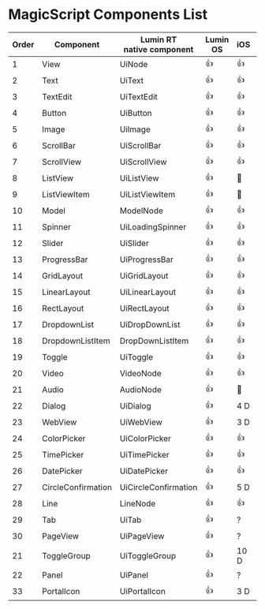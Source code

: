 ﻿# MagicScript Components List

Order | Component | Lumin RT<br>native component | Lumin OS | iOS | Android | Test<br>Links
------|-----------|----------|-------------|-----|---------|---------|
 1 | View | UiNode | 👍 | 👍 | 👍 | [link](coverage/View.md)
 2 | Text | UiText | 👍 | 👍 | 👍 | [link](coverage/Text.md)
 3 | TextEdit | UiTextEdit | 👍 | 👍 | 👍 | [link](coverage/TextEdit.md)
 4 | Button | UiButton | 👍 | 👍 | 👍 | [link](coverage/Button.md)
 5 | Image | UiImage | 👍 | 👍 | 👍 | [link](coverage/Image.md)
 6 | ScrollBar | UiScrollBar | 👍 | 👍 | 👍 | [link](coverage/ScrollBar.md)
 7 | ScrollView | UiScrollView | 👍 | 👍 | 👍 |
 8 | ListView | UiListView | 👍 | 🚧 | 👍 |
 9 | ListViewItem | UiListViewItem | 👍 | 🚧 | 👍 |
10 | Model | ModelNode | 👍 | 👍 | 👍 | [link](coverage/Model.md)
11 | Spinner | UiLoadingSpinner | 👍 | 👍| 👍 | [link](coverage/Spinner.md)
12 | Slider | UiSlider | 👍 | 👍 | 👍 | [link](coverage/Slider.md)
13 | ProgressBar | UiProgressBar | 👍 | 👍 | 👍 | [link](coverage/ProgressBar.md)
14 | GridLayout | UiGridLayout | 👍 | 👍 | 👍 | [link](coverage/GridLayout.md)
15 | LinearLayout | UiLinearLayout | 👍 | 👍 | 👍 | [link](coverage/LinearLayout.md)
16 | RectLayout | UiRectLayout | 👍 | 👍 | 👍 | [link](coverage/RectLayout.md)
17 | DropdownList | UiDropDownList | 👍 | 👍 | 👍 | [link](coverage/DropdownList.md)
18 | DropdownListItem | DropDownListItem | 👍 | 👍 | 👍 | [link](coverage/DropdownListItem.md)
19 | Toggle | UiToggle | 👍 | 👍 | 👍 | [link](coverage/Toggle.md)
20 | Video | VideoNode | 👍 | 👍 | 👍 | [link](coverage/Video.md)
21 | Audio | AudioNode | 👍 | 🚧 | 🚧 |
22 | Dialog | UiDialog | 👍 | 4 D | 🚧 |
23 | WebView | UiWebView | 👍 | 3 D | 👍|  [link](coverage/WebView.md)
24 | ColorPicker | UiColorPicker | 👍 | 👍 | 👍 | [link](coverage/ColorPicker.md)
25 | TimePicker | UiTimePicker | 👍 | 👍 | 👍 | [link](coverage/TimePicker.md)
26 | DatePicker | UiDatePicker | 👍 | 👍 | 👍 | [link](coverage/DatePicker.md)
27 | CircleConfirmation | UiCircleConfirmation | 👍 | 5 D | 2 D
28 | Line | LineNode | 👍 | 👍 | 👍 | [link](coverage/Line.md)
29 | Tab | UiTab | 👍 | ? | 3 D |
30 | PageView | UiPageView | 👍 | ? | 2.5 D |
21 | ToggleGroup | UiToggleGroup | 👍 | 10 D | 2 D |
22 | Panel | UiPanel | 👍 | ? | 2 D |
33 | PortalIcon | UiPortalIcon | 👍 | 3 D | ? |
